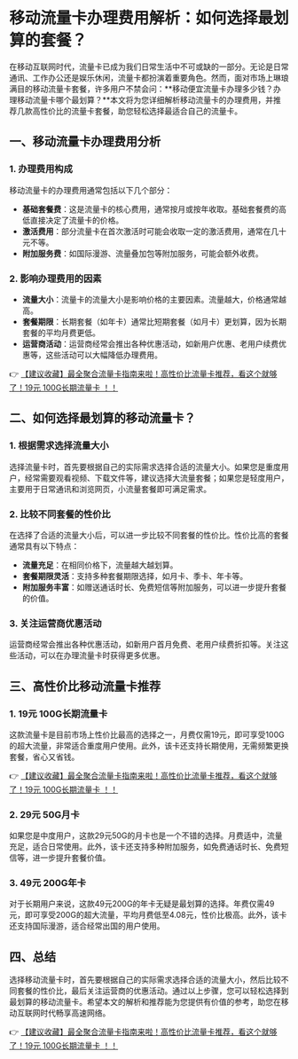 # 移动流量卡办理费用解析：如何选择最划算的套餐？

在移动互联网时代，流量卡已成为我们日常生活中不可或缺的一部分。无论是日常通讯、工作办公还是娱乐休闲，流量卡都扮演着重要角色。然而，面对市场上琳琅满目的移动流量卡套餐，许多用户不禁会问：**移动便宜流量卡办理多少钱？办理移动流量卡哪个最划算？**本文将为您详细解析移动流量卡的办理费用，并推荐几款高性价比的流量卡套餐，助您轻松选择最适合自己的流量卡。

## 一、移动流量卡办理费用分析

### 1. 办理费用构成
移动流量卡的办理费用通常包括以下几个部分：
- **基础套餐费**：这是流量卡的核心费用，通常按月或按年收取。基础套餐费的高低直接决定了流量卡的价格。
- **激活费用**：部分流量卡在首次激活时可能会收取一定的激活费用，通常在几十元不等。
- **附加服务费**：如国际漫游、流量叠加包等附加服务，可能会额外收费。

### 2. 影响办理费用的因素
- **流量大小**：流量卡的流量大小是影响价格的主要因素。流量越大，价格通常越高。
- **套餐期限**：长期套餐（如年卡）通常比短期套餐（如月卡）更划算，因为长期套餐的平均月费更低。
- **运营商活动**：运营商经常会推出各种优惠活动，如新用户优惠、老用户续费优惠等，这些活动可以大幅降低办理费用。

👉 [【建议收藏】最全聚合流量卡指南来啦！高性价比流量卡推荐，看这个就够了！19元 100G长期流量卡 ！！](https://www.91haoka.cn/webapp/weixiaodian/index.html?shop_id=563381)

## 二、如何选择最划算的移动流量卡？

### 1. 根据需求选择流量大小
选择流量卡时，首先要根据自己的实际需求选择合适的流量大小。如果您是重度用户，经常需要观看视频、下载文件等，建议选择大流量套餐；如果您是轻度用户，主要用于日常通讯和浏览网页，小流量套餐即可满足需求。

### 2. 比较不同套餐的性价比
在选择了合适的流量大小后，可以进一步比较不同套餐的性价比。性价比高的套餐通常具有以下特点：
- **流量充足**：在相同价格下，流量越大越划算。
- **套餐期限灵活**：支持多种套餐期限选择，如月卡、季卡、年卡等。
- **附加服务丰富**：如赠送通话时长、免费短信等附加服务，可以进一步提升套餐的价值。

### 3. 关注运营商优惠活动
运营商经常会推出各种优惠活动，如新用户首月免费、老用户续费折扣等。关注这些活动，可以在办理流量卡时获得更多优惠。

## 三、高性价比移动流量卡推荐

### 1. 19元 100G长期流量卡
这款流量卡是目前市场上性价比最高的选择之一，月费仅需19元，即可享受100G的超大流量，非常适合重度用户使用。此外，该卡还支持长期使用，无需频繁更换套餐，省心又省钱。

👉 [【建议收藏】最全聚合流量卡指南来啦！高性价比流量卡推荐，看这个就够了！19元 100G长期流量卡 ！！](https://www.91haoka.cn/webapp/weixiaodian/index.html?shop_id=563381)

### 2. 29元 50G月卡
如果您是中度用户，这款29元50G的月卡也是一个不错的选择。月费适中，流量充足，适合日常使用。此外，该卡还支持多种附加服务，如免费通话时长、免费短信等，进一步提升套餐价值。

### 3. 49元 200G年卡
对于长期用户来说，这款49元200G的年卡无疑是最划算的选择。年费仅需49元，即可享受200G的超大流量，平均月费低至4.08元，性价比极高。此外，该卡还支持国际漫游，适合经常出国的用户使用。

## 四、总结

选择移动流量卡时，首先要根据自己的实际需求选择合适的流量大小，然后比较不同套餐的性价比，最后关注运营商的优惠活动。通过以上步骤，您可以轻松选择到最划算的移动流量卡。希望本文的解析和推荐能为您提供有价值的参考，助您在移动互联网时代畅享高速网络。

👉 [【建议收藏】最全聚合流量卡指南来啦！高性价比流量卡推荐，看这个就够了！19元 100G长期流量卡 ！！](https://www.91haoka.cn/webapp/weixiaodian/index.html?shop_id=563381)